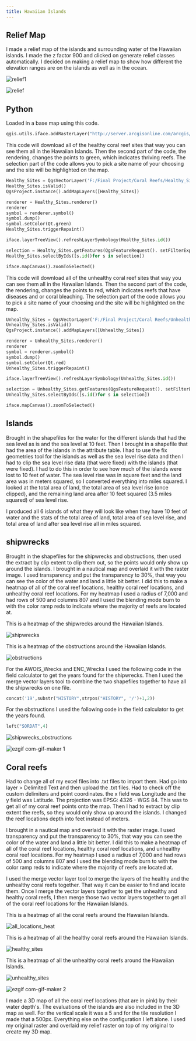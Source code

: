 ```yaml
---
title: Hawaiian Islands 
---
```

<!--This is the first row of projects -->

## Relief Map

I made a relief map of the islands and surrounding water of the Hawaiian islands.
I made the z factor 900 and clicked on generate relief classes automatically.
I decided on making a relief map to show how different the elevation ranges are
on the islands as well as in the ocean.

![relief1](https://user-images.githubusercontent.com/42807705/50250670-7fcfdd80-03af-11e9-832e-14eb1f33581e.PNG)

![relief](https://user-images.githubusercontent.com/42807705/50250671-80687400-03af-11e9-960f-7ca02daad1f7.jpg)

## Python

Loaded in a base map using this code.
````Python
qgis.utils.iface.addRasterLayer("http://server.arcgisonline.com/arcgis/rest/services/ESRI_Imagery_World_2D/MapServer?f=json&pretty=true","raster")
````

This code will download all of the healthy coral reef sites that way you can see
them all in the Hawaiian Islands. Then the second part of the code, the rendering, changes the
points to green, which indicates thriving reefs. The selection part of the code
allows you to pick a site name of your choosing and the site will be highlighted
on the map.

````Python
Healthy_Sites = QgsVectorLayer('F:/Final Project/Coral Reefs/Healthy_Sites.shp', 'reefs')
Healthy_Sites.isValid()
QgsProject.instance().addMapLayers([Healthy_Sites])

renderer = Healthy_Sites.renderer()
renderer
symbol = renderer.symbol()
symbol.dump()
symbol.setColor(Qt.green)
Healthy_Sites.triggerRepaint()

iface.layerTreeView().refreshLayerSymbology(Healthy_Sites.id())

selection = Healthy_Sites.getFeatures(QgsFeatureRequest(). setFilterExpression(u'"SITE_NAME" = \'Sunset Point\''))
Healthy_Sites.selectByIds([s.id()for s in selection])

iface.mapCanvas().zoomToSelected()
````

This code will download all of the unhealthy coral reef sites that way you can see
them all in the Hawaiian Islands. Then the second part of the code, the rendering, changes the
points to red, which indicates reefs that have diseases and or coral bleaching.
The selection part of the code allows you to pick a site name of your choosing
and the site will be highlighted on the map.

````Python
Unhealthy_Sites = QgsVectorLayer('F:/Final Project/Coral Reefs/Unhealthy_Sites.shp', 'reefs')
Unhealthy_Sites.isValid()
QgsProject.instance().addMapLayers([Unhealthy_Sites])

renderer = Unhealthy_Sites.renderer()
renderer
symbol = renderer.symbol()
symbol.dump()
symbol.setColor(Qt.red)
Unhealthy_Sites.triggerRepaint()

iface.layerTreeView().refreshLayerSymbology(Unhealthy_Sites.id())

selection = Unhealthy_Sites.getFeatures(QgsFeatureRequest(). setFilterExpression(u'"Location" = \'Barge Harbor\''))
Unhealthy_Sites.selectByIds([s.id()for s in selection])

iface.mapCanvas().zoomToSelected()
````

## Islands

Brought in the shapefiles for the water for the different islands that had
the sea level as is and the sea level at 10 feet. Then I brought in a shapefile
that had the area of the islands in the attribute table. I had to use the fix
geometries tool for the islands as well as the sea level rise data and then I
had to clip the sea level rise data (that were fixed) with the islands (that
were fixed). I had to do this in order to see how much of the islands were lost
to 10 feet of water. The sea level rise was in square feet and the land area
was in meters squared, so I converted everything into miles squared. I looked at
the total area of land, the total area of sea level rise (once clipped), and
the remaining land area after 10 feet squared (3.5 miles squared) of sea level
rise.

I produced all 6 islands of what they will look like when they have 10 feet of
water and the stats of the total area of land, total area of sea level rise, and
total area of land after sea level rise all in miles squared.

## shipwrecks

Brought in the shapefiles for the shipwrecks and obstructions, then used the extract by 
clip extent to clip them out, so the points would only show up around the islands.
I brought in a nautical map and overlaid it with the raster image. I used transparency
and put the transparency to 30%, that way you can see the color of the water and 
land a little bit better. I did this to make a heatmap of all of the coral 
reef locations, healthy coral reef locations, and unhealthy coral reef locations.
For my heatmap I used a radius of 7,000 and had rows of 500 and columns 807 and
I used the blending mode burn to with the color ramp reds to indicate where the
majority of reefs are located at.

This is a heatmap of the shipwrecks around the Hawaiian Islands.  

![shipwrecks](https://user-images.githubusercontent.com/42807705/50249482-2e721f00-03ac-11e9-92db-99eb28d50e1d.jpg)

This is a heatmap of the obstructions around the Hawaiian Islands. 

![obstructions](https://user-images.githubusercontent.com/42807705/50249481-2e721f00-03ac-11e9-9ba5-adf373250579.jpg)

For the AWOIS_Wrecks and ENC_Wrecks I used the following code in the field calculator
to get the years found for the shipwrecks. Then I used the merge vector layers tool
to combine the two shapefiles together to have all the shipwrecks on one file.
````Python
concat('19',substr("HISTORY",strpos("HISTORY", '/')+1,2))
````

For the obstructions I used the following code in the field calculator to get the 
years found. 
````Python
left("SORDAT",4)
````

![shipwrecks_obstructions](https://user-images.githubusercontent.com/42807705/50248793-329d3d00-03aa-11e9-87e5-524c457f2ed0.jpg)

![ezgif com-gif-maker 1](https://user-images.githubusercontent.com/42807705/50249346-c15e8980-03ab-11e9-9ea7-2fea51437a67.gif)

## Coral reefs

Had to change all of my excel files into .txt files to import them. Had go into
layer > Delimited Text and then upload the .txt files. Had to check off the
custom delimiters and point coordinates. the x field was Longitude and the
y field was Latitude. The projection was EPSG: 4326 - WGS 84. This was to get all
of my coral reef points onto the map. Then I had to extract by clip extent the
reefs, so they would only show up around the islands. I changed the reef locations
depth into feet instead of meters.

I brought in a nautical map and overlaid it with the raster image. I used transparency
and put the transparency to 30%, that way you can see the color of the water and 
land a little bit better. I did this to make a heatmap of all of the coral 
reef locations, healthy coral reef locations, and unhealthy coral reef locations.
For my heatmap I used a radius of 7,000 and had rows of 500 and columns 807 and
I used the blending mode burn to with the color ramp reds to indicate where the
majority of reefs are located at.

I used the merge vector layer tool to merge the layers of the healthy and the
unhealthy coral reefs together. That way it can be easier to find and locate
them. Once I merge the vector layers together to get the unhealthy and healthy
coral reefs, I then merge those two vector layers together to get all of the
coral reef locations for the Hawaiian Islands.

This is a heatmap of all the coral reefs around the Hawaiian Islands.

![all_locations_heat](https://user-images.githubusercontent.com/42807705/50249484-2e721f00-03ac-11e9-8b4a-4e9e778398c5.jpg)

This is a heatmap of all the healthy coral reefs around the Hawaiian 
Islands. 

![healthy_sites](https://user-images.githubusercontent.com/42807705/50249485-2e721f00-03ac-11e9-99ea-a626dc7c7a1b.jpg)

This is a heatmap of all the unhealthy coral reefs around the Hawaiian
Islands.  

![unhealthy_sites](https://user-images.githubusercontent.com/42807705/50249483-2e721f00-03ac-11e9-828a-6e26743777b8.jpg)

![ezgif com-gif-maker 2](https://user-images.githubusercontent.com/42807705/50250300-65493480-03ae-11e9-8f16-c3f1bf865053.gif)

I made a 3D map of all the coral reef locations (that are in pink) by their
water depth's. The evaluations of the islands are also included in the 3D map
as well. For the vertical scale it was a 5 and for the tile resolution I made
that a 500px. Everything else on the configuration I left alone. I used my
original raster and overlaid my relief raster on top of my original to create
my 3D map.
